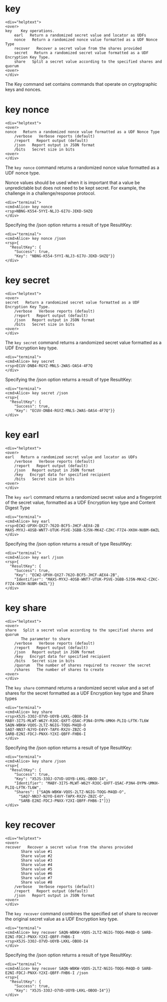 
# key

~~~~
<div="helptext">
<over>
key    Key operations.
    earl   Return a randomized secret value and locator as UDFs
    nonce   Return a randomized nonce value formatted as a UDF Nonce Type
    recover   Recover a secret value from the shares provided
    secret   Return a randomized secret value formatted as a UDF Encryption Key Type.
    share   Split a secret value according to the specified shares and quorum
<over>
</div>
~~~~

The Key command set contains commands that operate on cryptographic keys and
nonces.


# key nonce

~~~~
<div="helptext">
<over>
nonce   Return a randomized nonce value formatted as a UDF Nonce Type
    /verbose   Verbose reports (default)
    /report   Report output (default)
    /json   Report output in JSON format
    /bits   Secret size in bits
<over>
</div>
~~~~


The `key nonce` command returns a randomized nonce value formatted as a UDF nonce type.

Nonce values should be used when it is important that a value be unpredictable but 
does not need to be kept secret. For example, the challenge in a challenge/response
protocol.


~~~~
<div="terminal">
<cmd>Alice> key nonce
<rsp>NBNG-K554-5YYI-NLJ3-6I7U-JEKD-SHZQ
</div>
~~~~

Specifying the /json option returns a result of type ResultKey:

~~~~
<div="terminal">
<cmd>Alice> key nonce /json
<rsp>{
  "ResultKey": {
    "Success": true,
    "Key": "NBNG-K554-5YYI-NLJ3-6I7U-JEKD-SHZQ"}}
</div>
~~~~


# key secret

~~~~
<div="helptext">
<over>
secret   Return a randomized secret value formatted as a UDF Encryption Key Type.
    /verbose   Verbose reports (default)
    /report   Report output (default)
    /json   Report output in JSON format
    /bits   Secret size in bits
<over>
</div>
~~~~

The `key secret` command returns a randomized secret value formatted as a UDF Encryption 
key type.


~~~~
<div="terminal">
<cmd>Alice> key secret
<rsp>ECUV-DNB4-RGYZ-MNLS-2WAS-OAS4-4F7Q
</div>
~~~~

Specifying the /json option returns a result of type ResultKey:

~~~~
<div="terminal">
<cmd>Alice> key secret /json
<rsp>{
  "ResultKey": {
    "Success": true,
    "Key": "ECUV-DNB4-RGYZ-MNLS-2WAS-OAS4-4F7Q"}}
</div>
~~~~



# key earl

~~~~
<div="helptext">
<over>
earl   Return a randomized secret value and locator as UDFs
    /verbose   Verbose reports (default)
    /report   Report output (default)
    /json   Report output in JSON format
    /key   Encrypt data for specified recipient
    /bits   Secret size in bits
<over>
</div>
~~~~

The `key earl` command returns a randomized secret value and a fingerprint of the secret 
value, formatted as a UDF Encryption key type and Content Digest Type


~~~~
<div="terminal">
<cmd>Alice> key earl
<rsp>ECW2-UPXH-QX27-762O-BCF5-JHCF-AEX4-2B
MAXS-MYXJ-4OSB-WNT7-UTUK-PSVE-3GBB-5J5N-MK4Z-CZKC-F7Z4-XKOH-NUBM-6WZL
</div>
~~~~

Specifying the /json option returns a result of type ResultKey:

~~~~
<div="terminal">
<cmd>Alice> key earl /json
<rsp>{
  "ResultKey": {
    "Success": true,
    "Key": "ECW2-UPXH-QX27-762O-BCF5-JHCF-AEX4-2B",
    "Identifier": "MAXS-MYXJ-4OSB-WNT7-UTUK-PSVE-3GBB-5J5N-MK4Z-CZKC-F7Z4-XKOH-NUBM-6WZL"}}
</div>
~~~~


# key share

~~~~
<div="helptext">
<over>
share   Split a secret value according to the specified shares and quorum
       The parameter to share
    /verbose   Verbose reports (default)
    /report   Report output (default)
    /json   Report output in JSON format
    /key   Encrypt data for specified recipient
    /bits   Secret size in bits
    /quorum   The number of shares required to recover the secret
    /shares   The number of shares to create
<over>
</div>
~~~~

The `key share` command returns a randomized secret value and a set of shares for the secret
formatted as a UDF Encryption key type and Share types


~~~~
<div="terminal">
<cmd>Alice> key share
<rsp>X5JS-33OJ-O7VD-UOYB-LKKL-OBOO-I4
MABY-3I7S-MLWT-W62Y-R3OC-QXFT-Q5AC-P3N4-DYPN-UMKH-PLIQ-LFTK-TL6W
SAQN-WBKW-VQOS-2LTZ-NGIG-TOQG-M4QD-O
SAQ7-NN37-NJYO-E4VY-TAPX-RX2V-ZBZC-O
SARB-E2NI-FDCJ-PNXX-Y2XI-QBFF-FHB6-I
</div>
~~~~

Specifying the /json option returns a result of type ResultKey:

~~~~
<div="terminal">
<cmd>Alice> key share /json
<rsp>{
  "ResultKey": {
    "Success": true,
    "Key": "X5JS-33OJ-O7VD-UOYB-LKKL-OBOO-I4",
    "Identifier": "MABY-3I7S-MLWT-W62Y-R3OC-QXFT-Q5AC-P3N4-DYPN-UMKH-PLIQ-LFTK-TL6W",
    "Shares": ["SAQN-WBKW-VQOS-2LTZ-NGIG-TOQG-M4QD-O",
      "SAQ7-NN37-NJYO-E4VY-TAPX-RX2V-ZBZC-O",
      "SARB-E2NI-FDCJ-PNXX-Y2XI-QBFF-FHB6-I"]}}
</div>
~~~~



# key recover

~~~~
<div="helptext">
<over>
recover   Recover a secret value from the shares provided
       Share value #1
       Share value #2
       Share value #3
       Share value #4
       Share value #5
       Share value #6
       Share value #7
       Share value #8
    /verbose   Verbose reports (default)
    /report   Report output (default)
    /json   Report output in JSON format
<over>
</div>
~~~~

The `key recover` command combines the specified set of share to recover the original secret 
value as a UDF Encryption key type.


~~~~
<div="terminal">
<cmd>Alice> key recover SAQN-WBKW-VQOS-2LTZ-NGIG-TOQG-M4QD-O SARB-E2NI-FDCJ-PNXX-Y2XI-QBFF-FHB6-I
<rsp>X5JS-33OJ-O7VD-UOYB-LKKL-OBOO-I4
</div>
~~~~

Specifying the /json option returns a result of type ResultKey:

~~~~
<div="terminal">
<cmd>Alice> key recover SAQN-WBKW-VQOS-2LTZ-NGIG-TOQG-M4QD-O SARB-E2NI-FDCJ-PNXX-Y2XI-QBFF-FHB6-I /json
<rsp>{
  "ResultKey": {
    "Success": true,
    "Key": "X5JS-33OJ-O7VD-UOYB-LKKL-OBOO-I4"}}
</div>
~~~~



